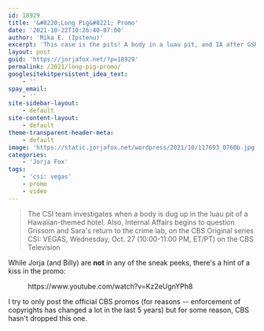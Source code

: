 ```yaml
---
id: 18929
title: '&#8220;Long Pig&#8221; Promo'
date: '2021-10-22T10:26:40-07:00'
author: 'Mika E. (Ipstenu)'
excerpt: 'This case is the pits! A body in a luau pit, and IA after GSR, it''s all in the next episode!'
layout: post
guid: 'https://jorjafox.net/?p=18929'
permalink: /2021/long-pig-promo/
googlesitekitpersistent_idea_text:
    - ''
spay_email:
    - ''
site-sidebar-layout:
    - default
site-content-layout:
    - default
theme-transparent-header-meta:
    - default
image: 'https://static.jorjafox.net/wordpress/2021/10/117693_0760b.jpg'
categories:
    - 'Jorja Fox'
tags:
    - 'csi: vegas'
    - promo
    - video
---
```


<blockquote class="wp-block-quote"><p>The CSI team investigates when a body is dug up in the luau pit of a Hawaiian-themed hotel. Also, Internal Affairs begins to question Grissom and Sara's return to the crime lab, on the CBS Original series CSI: VEGAS, Wednesday, Oct. 27 (10:00-11:00 PM, ET/PT) on the CBS Television</p></blockquote>

<p>While Jorja (and Billy) are <strong>not</strong> in any of the sneak peeks, there's a hint of a kiss in the promo:</p>

<figure class="wp-block-embed is-type-video is-provider-youtube wp-block-embed-youtube wp-embed-aspect-16-9 wp-has-aspect-ratio"><div class="wp-block-embed__wrapper">
https://www.youtube.com/watch?v=Kz2eUgnYPh8
</div></figure>

<p>I try to only post the official CBS promos (for reasons -- enforcement of copyrights has changed a lot in the last 5 years) but for some reason, CBS hasn't dropped this one.</p>

